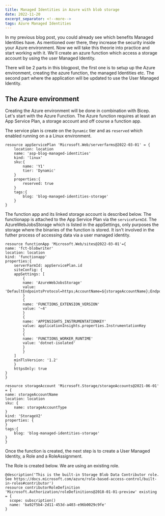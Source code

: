 ```yaml
---
title: Managed Identities in Azure with blob storage
date: 2022-11-20 
excerpt_separator: <!--more-->
tags: Azure Managed Identities
---
```

In my previous blog post, you could already see which benefits Managed Identities have. As mentioned over there, they increase the security inside your Azure environment. Now we will take this theorie into practice and start working with it. We'll create an azure function which access a storage account by using the user Managed Identity.
 <!--more-->

There will be 2 parts in this blogpost, the first one is to setup up the Azure environment, creating the azure function, the managed Identities etc. The second part where the application will be updated to use the User Managed Identity.

## The Azure environment 

Creating the Azure environment will be done in combination with Bicep. 
Let's start with the Azure Function. The Azure function requires at least an App Service Plan, a storage account and off course a function app. 

The service plan is create on the `Dynamic` tier and as `reserved` which enabled running on a a Linux environment. 

    resource appServicePlan 'Microsoft.Web/serverfarms@2022-03-01' = {
        location: location
        name: 'asp-blog-managed-identities'
        kind: 'linux'
        sku:{
            name: 'Y1'
            tier: 'Dynamic'
        }
        properties:{
            reserved: true
        }
        tags:{
            blog: 'blog-managed-identities-storage'
        }
    }

The function app and its linked storage account is described below. The functionapp is attached to the App Service Plan via the `serviceFarmId`. The AzureWebJobsStorage which is listed in the appSettings, only purposes the storage where the binaries of the function is stored. It isn't involved in the futher process of accessing data via a user managed identity. 

    resource functionApp 'Microsoft.Web/sites@2022-03-01'={
    name: 'fct-blobwriter'
    location: location
    kind: 'functionapp'  
    properties:{
        serverFarmId: appServicePlan.id
        siteConfig: {
        appSettings: [
            {
            name: 'AzureWebJobsStorage'
            value: 'DefaultEndpointsProtocol=https;AccountName=${storageAccountName};EndpointSuffix=${environment().suffixes.storage};AccountKey=${storageAccount.listKeys().keys[0].value}'
            }
            {
            name: 'FUNCTIONS_EXTENSION_VERSION'
            value: '~4'
            }
            {
            name: 'APPINSIGHTS_INSTRUMENTATIONKEY'
            value: applicationInsights.properties.InstrumentationKey
            }
            {
            name: 'FUNCTIONS_WORKER_RUNTIME'
            value: 'dotnet-isolated'
            }
            }
        ]
        minTlsVersion: '1.2'
        }
        httpsOnly: true
    }
    }

    resource storageAccount 'Microsoft.Storage/storageAccounts@2021-06-01' = {
    name: storageAccountName
    location: location
    sku: {
        name: storageAccountType
    }
    kind: 'StorageV2'
    properties: {
    }
    tags:{
        blog: 'blog-managed-identities-storage'
    }
    }

Once the function is created, the next step is to create a User Managed Identity, a Role and a RoleAssignment. 

The Role is created below. We are using an existing role. 

    @description('This is the built-in Storage Blob Data Contributor role. See https://docs.microsoft.com/azure/role-based-access-control/built-in-roles#contributor')
    resource contributorRoleDefinition 'Microsoft.Authorization/roleDefinitions@2018-01-01-preview' existing = {
      scope: subscription()
      name: 'ba92f5b4-2d11-453d-a403-e96b0029c9fe'
    }